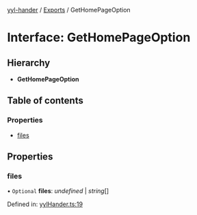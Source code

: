 [yyl-hander](../README.md) / [Exports](../modules.md) / GetHomePageOption

# Interface: GetHomePageOption

## Hierarchy

* **GetHomePageOption**

## Table of contents

### Properties

- [files](gethomepageoption.md#files)

## Properties

### files

• `Optional` **files**: *undefined* \| *string*[]

Defined in: [yylHander.ts:19](https://github.com/jackness1208/yyl-hander/blob/303fcf0/src/yylHander.ts#L19)
